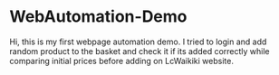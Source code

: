 # WebAutomation-Demo
Hi, this is my first webpage automation demo. I tried to login and add random product to the basket and check it if its added correctly while comparing initial prices before adding on LcWaikiki website.
